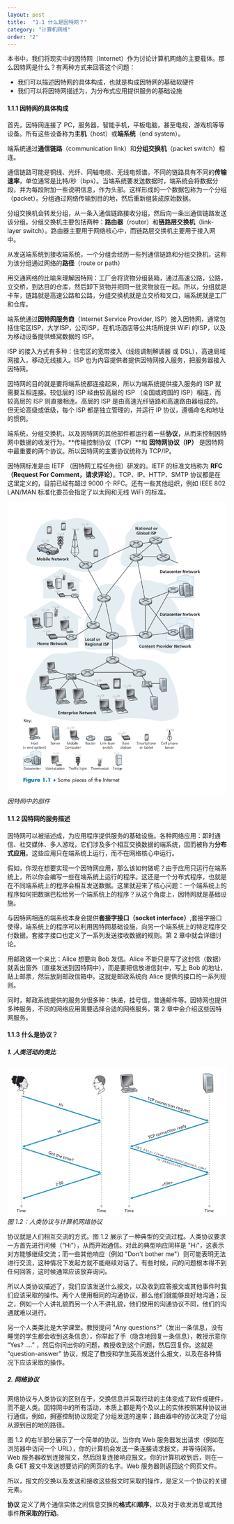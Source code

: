 ```yaml
---
layout: post
title:  "1.1 什么是因特网？"
category: "计算机网络"
order: "2"
---
```



本书中，我们将现实中的因特网（Internet）作为讨论计算机网络的主要载体。那么因特网是什么？有两种方式来回答这个问题：

- 我们可以描述因特网的具体构成，也就是构成因特网的基础软硬件
- 我们可以将因特网描述为，为分布式应用提供服务的基础设施

#### 1.1.1 因特网的具体构成

首先，因特网连接了 PC，服务器，智能手机，平板电脑，甚至电视，游戏机等等设备。所有这些设备称为**主机**（host）或**端系统**（end system）。

端系统通过**通信链路**（communication link）和**分组交换机**（packet switch）相连。

通信链路可能是铜线、光纤、同轴电缆、无线电频谱。不同的链路具有不同的**传输速率**，单位通常是比特/秒（bps）。当端系统要发送数据时，端系统会将数据分段，并为每段附加一些说明信息，作为头部。这样形成的一个数据包称为一个分组（packet）。分组通过网络传输到目的地，然后重新组装成原始数据。

分组交换机会转发分组，从一条入通信链路接收分组，然后向一条出通信链路发送该分组。分组交换机主要包括两种：**路由器**（router）和**链路层交换机**（link-layer switch）。路由器主要用于网络核心中，而链路层交换机主要用于接入网中。

从发送端系统到接收端系统，一个分组会经历一些列通信链路和分组交换机，这称为该分组通过网络的**路径**（route or path）

用交通网络的比喻来理解因特网：工厂会将货物分组装箱，通过高速公路，公路，立交桥，到达目的仓库，然后卸下货物并把同一批货物放在一起。所以，分组就是卡车，链路就是高速公路和公路，分组交换机就是立交桥和叉口，端系统就是工厂和仓库。

端系统通过**因特网服务商**（Internet Service Provider, ISP）接入因特网，通常包括住宅区ISP，大学ISP，公司ISP，在机场酒店等公共场所提供 WiFi 的ISP，以及为移动设备提供蜂窝数据的 ISP。

ISP 的接入方式有多种：住宅区的宽带接入（线缆调制解调器 或 DSL），高速局域网接入，移动无线接入。ISP 也为内容提供者提供因特网接入服务，把服务器接入因特网。

因特网的目的就是要将端系统都连接起来，所以为端系统提供接入服务的 ISP 就需要互相连接。较低层的 ISP 经由较高层的 ISP （全国或跨国的 ISP）相连，而较高层的 ISP 则直接相连。高层的 ISP 是由高速光纤链路和高速路由器组成的。但无论高级或低级，每个 ISP 都是独立管理的，并运行 IP 协议，遵循命名和地址的惯例。

端系统，分组交换机，以及因特网的其他部件都运行着一些**协议**，从而来控制因特网中数据的收发行为。**传输控制协议（TCP）**和 **因特网协议（IP）** 是因特网中最重要的两个协议。所以因特网的主要协议统称为 TCP/IP。

因特网标准是由 IETF （因特网工程任务组）研发的。IETF 的标准文档称为 **RFC（Request For Comment，请求评论）**。TCP、IP、HTTP、SMTP 协议都是在这里定义的，目前已经有超过 9000 个 RFC。还有一些其他组织，例如 IEEE 802 LAN/MAN 标准化委员会指定了以太网和无线 WiFi 的标准。

![figure1.1](/assets/cn/figure1.1.png)*因特网中的部件*

#### 1.1.2 因特网的服务描述

因特网可以被描述成，为应用程序提供服务的基础设施。各种网络应用：即时通信、社交媒体、多人游戏，它们涉及多个相互交换数据的端系统，因而被称为**分布式应用**。这些应用只在端系统上运行，而不在网络核心中运行。

假如，你现在想要实现一个因特网应用，那么该如何做呢？由于应用只运行在端系统上，所以你会编写一些在端系统上运行的程序。这还是一个分布式程序，也就是在不同端系统上的程序会相互发送数据。这里就迎来了核心问题：一个端系统上的程序如何把数据巴松给另一个端系统上的程序？从这个角度上，因特网就是基础设施。

与因特网相连的端系统本身会提供**套接字接口（socket interface）**,套接字接口使得，端系统上的程序可以利用因特网基础设施，向另一个端系统上的特定程序交付数据。套接字接口也定义了一系列发送接收数据的规则。第 2 章中就会详细讨论。

用邮政做一个来比：Alice 想要向 Bob 发信。Alice 不能只是写了这封信（数据）就丢出窗外（直接发送到因特网中），而是要把信放进信封中，写上 Bob 的地址，贴上邮票，然后放到邮政信箱中。这就是邮政系统向 Alice 提供的接口的一系列规则。

同时，邮政系统提供的服务分很多种：快递，挂号信，普通邮件等。因特网也提供多种服务，不同的网络应用需要选择合适的网络服务。第 2 章中会介绍这些因特网服务。

#### 1.1.3 什么是协议？

##### 1. 人类活动的类比

![figure1.2](/assets/cn/figure1.2.png)*图 1.2：人类协议与计算机网络协议*

协议就是人们相互交流的方式。图 1.2 展示了一种典型的交流过程。人类协议要求一方首先进行问候（“Hi”），从而开始通信。对此的典型响应同样是 "Hi"，这表示对方能够继续交流；而一些其他响应（例如 "Don't bother me"）则可能表明无法进行交流，这种情况下发起方就不能继续对话了。有些时候，问的问题根本得不到任何回答，这时候通常应该放弃询问。

所以人类协议描述了，我们应该发送什么报文，以及收到应答报文或其他事件时我们应该采取的操作。两个人使用相同的沟通协议，那么他们就能够良好地沟通；反之，例如一个人讲礼貌而另一个人不讲礼貌，他们使用的沟通协议不同，他们的沟通就难以进行。

另一个人类类比是大学课堂。教授提问 "Any questions?"（发出一条信息，没有睡觉的学生都会收到这条信息），你举起了手（隐含地回复一条信息），教授示意你 “Yes? ....” ，然后你问出你的问题，教授收到这个问题，然后回复你。这就是 “question-answer” 协议，规定了教授和学生英高发送什么报文，以及在各种情况下应该采取的操作。

##### 2. 网络协议

网络协议与人类协议的区别在于，交换信息并采取行动的主体变成了软件或硬件，而不是人类。因特网中的所有活动，本质上都是两个及以上的实体按照某种协议进行通信。例如，拥塞控制协议规定了分组发送的速率；路由器中的协议决定了分组从源到目的地的路径。

图 1.2 的右半部分展示了一个简单的协议。当你向 Web 服务器发出请求（例如在浏览器中访问一个 URL），你的计算机会发送一条连接请求报文，并等待回答。Web 服务器收到连接报文，然后回复连接响应报文。你的计算机收到后，则在一条 GET 报文中发送想要访问的网页的名字。Web 服务器则返回这个网页文件。

所以，报文的交换以及发送和接收这些报文时采取的操作，是定义一个协议的关键元素。

**协议** 定义了两个通信实体之间信息交换的**格式**和**顺序**，以及对于收发消息或其他事件**所采取的行动**。



